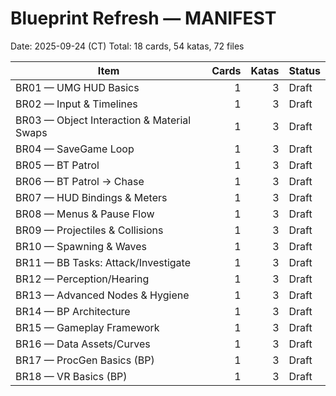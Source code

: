 # Blueprint Refresh — MANIFEST
Date: 2025-09-24 (CT)
Total: 18 cards, 54 katas, 72 files

| Item | Cards | Katas | Status |
|---|---:|---:|---|
| BR01 — UMG HUD Basics | 1 | 3 | Draft |
| BR02 — Input & Timelines | 1 | 3 | Draft |
| BR03 — Object Interaction & Material Swaps | 1 | 3 | Draft |
| BR04 — SaveGame Loop | 1 | 3 | Draft |
| BR05 — BT Patrol | 1 | 3 | Draft |
| BR06 — BT Patrol → Chase | 1 | 3 | Draft |
| BR07 — HUD Bindings & Meters | 1 | 3 | Draft |
| BR08 — Menus & Pause Flow | 1 | 3 | Draft |
| BR09 — Projectiles & Collisions | 1 | 3 | Draft |
| BR10 — Spawning & Waves | 1 | 3 | Draft |
| BR11 — BB Tasks: Attack/Investigate | 1 | 3 | Draft |
| BR12 — Perception/Hearing | 1 | 3 | Draft |
| BR13 — Advanced Nodes & Hygiene | 1 | 3 | Draft |
| BR14 — BP Architecture | 1 | 3 | Draft |
| BR15 — Gameplay Framework | 1 | 3 | Draft |
| BR16 — Data Assets/Curves | 1 | 3 | Draft |
| BR17 — ProcGen Basics (BP) | 1 | 3 | Draft |
| BR18 — VR Basics (BP) | 1 | 3 | Draft |
